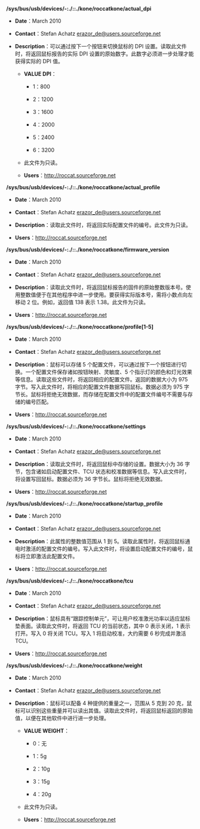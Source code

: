 **/sys/bus/usb/devices/<busnum>-<devnum>:<config num>.<interface num>/<hid-bus>:<vendor-id>:<product-id>.<num>/kone/roccatkone<minor>/actual_dpi**

- **Date**：March 2010

- **Contact**：Stefan Achatz <erazor_de@users.sourceforge.net>

- **Description**：可以通过按下一个按钮来切换鼠标的 DPI 设置。读取此文件时，将返回鼠标报告的实际 DPI 设置的原始数字。此数字必须进一步处理才能获得实际的 DPI 值。

    - **VALUE DPI**：

        - 1：800

        - 2：1200

        - 3：1600

        - 4：2000

        - 5：2400

        - 6：3200

    - 此文件为只读。

    - **Users**：http://roccat.sourceforge.net

**/sys/bus/usb/devices/<busnum>-<devnum>:<config num>.<interface num>/<hid-bus>:<vendor-id>:<product-id>.<num>/kone/roccatkone<minor>/actual_profile**

- **Date**：March 2010

- **Contact**：Stefan Achatz <erazor_de@users.sourceforge.net>

- **Description**：读取此文件时，将返回实际配置文件的编号。此文件为只读。

- **Users**：http://roccat.sourceforge.net

**/sys/bus/usb/devices/<busnum>-<devnum>:<config num>.<interface num>/<hid-bus>:<vendor-id>:<product-id>.<num>/kone/roccatkone<minor>/firmware_version**

- **Date**：March 2010

- **Contact**：Stefan Achatz <erazor_de@users.sourceforge.net>

- **Description**：读取此文件时，将返回鼠标报告的固件的原始整数版本号。使用整数值便于在其他程序中进一步使用。要获得实际版本号，需将小数点向左移动 2 位。例如，返回值 138 表示 1.38。此文件为只读。

- **Users**：http://roccat.sourceforge.net

**/sys/bus/usb/devices/<busnum>-<devnum>:<config num>.<interface num>/<hid-bus>:<vendor-id>:<product-id>.<num>/kone/roccatkone<minor>/profile[1-5]**

- **Date**：March 2010

- **Contact**：Stefan Achatz <erazor_de@users.sourceforge.net>

- **Description**：鼠标可以存储 5 个配置文件，可以通过按下一个按钮进行切换。一个配置文件保存诸如按钮映射、灵敏度、5 个指示灯的颜色和灯光效果等信息。读取这些文件时，将返回相应的配置文件。返回的数据大小为 975 字节。写入此文件时，将相应的配置文件数据写回鼠标。数据必须为 975 字节长。鼠标将拒绝无效数据，而存储在配置文件中的配置文件编号不需要与存储的编号匹配。

- **Users**：http://roccat.sourceforge.net

**/sys/bus/usb/devices/<busnum>-<devnum>:<config num>.<interface num>/<hid-bus>:<vendor-id>:<product-id>.<num>/kone/roccatkone<minor>/settings**

- **Date**：March 2010

- **Contact**：Stefan Achatz <erazor_de@users.sourceforge.net>

- **Description**：读取此文件时，将返回鼠标中存储的设置。数据大小为 36 字节，包含诸如启动配置文件、TCU 状态和校准数据等信息。写入此文件时，将设置写回鼠标。数据必须为 36 字节长。鼠标将拒绝无效数据。

- **Users**：http://roccat.sourceforge.net

**/sys/bus/usb/devices/<busnum>-<devnum>:<config num>.<interface num>/<hid-bus>:<vendor-id>:<product-id>.<num>/kone/roccatkone<minor>/startup_profile**

- **Date**：March 2010

- **Contact**：Stefan Achatz <erazor_de@users.sourceforge.net>

- **Description**：此属性的整数值范围从 1 到 5。读取此属性时，将返回鼠标通电时激活的配置文件的编号。写入此文件时，将设置启动配置文件的编号，鼠标将立即激活此配置文件。

- **Users**：http://roccat.sourceforge.net

**/sys/bus/usb/devices/<busnum>-<devnum>:<config num>.<interface num>/<hid-bus>:<vendor-id>:<product-id>.<num>/kone/roccatkone<minor>/tcu**

- **Date**：March 2010

- **Contact**：Stefan Achatz <erazor_de@users.sourceforge.net>

- **Description**：鼠标具有“跟踪控制单元”，可让用户校准激光功率以适应鼠标垫表面。读取此文件时，将返回 TCU 的当前状态，其中 0 表示关闭，1 表示打开。写入 0 将关闭 TCU。写入 1 将启动校准，大约需要 6 秒完成并激活 TCU。

- **Users**：http://roccat.sourceforge.net

**/sys/bus/usb/devices/<busnum>-<devnum>:<config num>.<interface num>/<hid-bus>:<vendor-id>:<product-id>.<num>/kone/roccatkone<minor>/weight**

- **Date**：March 2010

- **Contact**：Stefan Achatz <erazor_de@users.sourceforge.net>

- **Description**：鼠标可以配备 4 种提供的重量之一，范围从 5 克到 20 克，鼠标可以识别这些重量并可以读出其值。读取此文件时，将返回鼠标返回的原始值，以便在其他软件中进行进一步处理。

    - **VALUE WEIGHT**：

        - 0：无

        - 1：5g

        - 2：10g

        - 3：15g

        - 4：20g

    - 此文件为只读。

    - **Users**：http://roccat.sourceforge.net